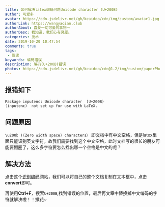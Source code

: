 ```yaml
---
title: 如何解决latex编码问题Unicode character (U+200B)
author: 可爱多
avatar: https://cdn.jsdelivr.net/gh/keaidoo/cdn/img/custom/avatar1.jpg
authorLink: https://wangyaqian.club
authorAbout: 喜爱一切可爱的事物～
authorDesc: 我知道，我们心有灵犀。
categories: 技术
date: 2019-10-20 10:47:54
comments: true
tags: 
 - 悦读
keywords: 编码错误
description: 编码(U+200B)错误
photos: https://cdn.jsdelivr.net/gh/keaidoo/cdn@1.2/img/custom/paperPhoto/4.jpg
---
```

## 报错如下
```
Package inputenc: Unicode character ​ (U+200B)
(inputenc)	not set up for use with LaTeX.
```



## 问题原因
```\u200b ((Zero width space) characters）```
即文档中有中文空格，但是latex里面只能识别英文字符，故我们需要找到这个中文空格，此时文档写的很长的朋友可能要懵圈了，这么多字符要怎么找出哪一个空格是中文的呢？
## 解决方法
点击这个[识别编码](https://w3c.github.io/xml-entities/unicode-names.html)网站，我们可以将自己的整个文档复制在文本框中，点击**convert**即可。


再使用**Ctrl+F**，搜索```U+200B```,找到错误的位置，最后再文章中替换掉中文编码的字符就解决啦！！撒花~